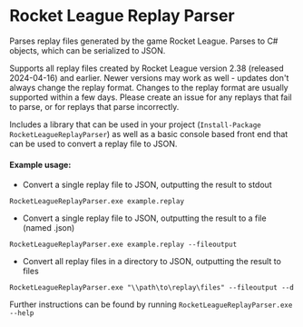 # Rocket League Replay Parser
Parses replay files generated by the game Rocket League. Parses to C# objects, which can be serialized to JSON.

Supports all replay files created by Rocket League version 2.38 (released 2024-04-16) and earlier. Newer versions may work as well - updates don't always change the replay format. Changes to the replay format are usually supported within a few days. Please create an issue for any replays that fail to parse, or for replays that parse incorrectly.

Includes a library that can be used in your project (```Install-Package RocketLeagueReplayParser```) as well as a basic console based front end that can be used to convert a replay file to JSON. 

#### Example usage:

* Convert a single replay file to JSON, outputting the result to stdout

```RocketLeagueReplayParser.exe example.replay```

* Convert a single replay file to JSON, outputting the result to a file (named <file>.json)

```RocketLeagueReplayParser.exe example.replay --fileoutput```

* Convert all replay files in a directory to JSON, outputting the result to files

```RocketLeagueReplayParser.exe "\\path\to\replay\files" --fileoutput --d```

Further instructions can be found by running ```RocketLeagueReplayParser.exe --help```

  
